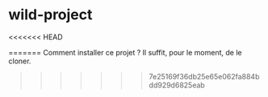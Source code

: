 # wild-project
<<<<<<< HEAD

=======
Comment installer ce projet ?
Il suffit, pour le moment, de le cloner. 
>>>>>>> 7e25169f36db25e65e062fa884bdd929d6825eab
